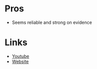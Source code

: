 # Pros
- Seems reliable and strong on evidence

# Links
- [Youtube](https://www.youtube.com/@Physionic)
- [Website](www.physionic.org)